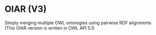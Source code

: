 # OIAR (V3)
Simply merging multiple OWL ontologies using pairwise RDF alignments (This OIAR version is written in OWL API 5.1)
